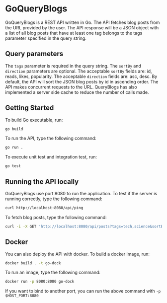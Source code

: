 
# GoQueryBlogs

GoQueryBlogs is a REST API written in Go. The API fetches blog posts from the URL provided by the user. The API response will be a JSON object with a list of all blog posts that have at least one tag belongs to the tags parameter specified in the query string. 

## Query parameters
The `tags` parameter is required in the query string. The `sortBy` and `direction` parameters are optional. The acceptable `sortBy` fields are: id, reads, likes, popularity. The acceptable `direction` fields are: asc, desc. By default, the API will sort the JSON blog posts by id in ascending order. The API makes concurrent requests to the URL. QueryBlogs has also implemented a server side cache to reduce the number of calls made.

## Getting Started

To build Go executable, run:
```sh
go build
```
To run the API, type the following command:
```sh
go run .
```
To execute unit test and integration test, run:
```sh
go test
```
## Running the API locally
GoQueryBlogs use port 8080 to run the application. To test if the server is running correctly, type the following command:
```sh
curl http://localhost:8080/api/ping
```
To fetch blog posts, type the following command:
```sh
curl -i -X GET 'http://localhost:8080/api/posts?tags=tech,science&sortBy=likes&direction=desc'
```

## Docker
You can also deploy the API with docker.
To build a docker image, run:
```sh
docker build . -t go-dock
```
To run an image, type the following command:
```sh
docker run -p 8080:8080 go-dock
```
If you want to bind to another port, you can run the above command with `-p $HOST_PORT:8080`





